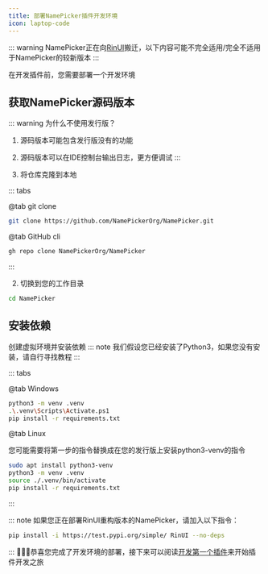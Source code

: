 ```yaml
---
title: 部署NamePicker插件开发环境
icon: laptop-code
---
```


::: warning
NamePicker正在向[RinUI](https://ui.rinlit.cn/zh)搬迁，以下内容可能不完全适用/完全不适用于NamePicker的较新版本
:::

在开发插件前，您需要部署一个开发环境

## 获取NamePicker源码版本

::: warning 为什么不使用发行版？
1. 源码版本可能包含发行版没有的功能

2. 源码版本可以在IDE控制台输出日志，更方便调试
:::

1. 将仓库克隆到本地

::: tabs

@tab git clone

```bash
git clone https://github.com/NamePickerOrg/NamePicker.git
```

@tab GitHub cli

```bash
gh repo clone NamePickerOrg/NamePicker
```

:::

2. 切换到您的工作目录

```bash
cd NamePicker
```

## 安装依赖

创建虚拟环境并安装依赖
::: note
我们假设您已经安装了Python3，如果您没有安装，请自行寻找教程
:::

::: tabs

@tab Windows

```bash
python3 -m venv .venv
.\.venv\Scripts\Activate.ps1
pip install -r requirements.txt
```

@tab Linux

您可能需要将第一步的指令替换成在您的发行版上安装python3-venv的指令

```bash
sudo apt install python3-venv
python3 -m venv .venv
source ./.venv/bin/activate
pip install -r requirements.txt
```

:::

::: note
如果您正在部署RinUI重构版本的NamePicker，请加入以下指令：
```bash
pip install -i https://test.pypi.org/simple/ RinUI --no-deps
```
:::
🎉🎉🎉恭喜您完成了开发环境的部署，接下来可以阅读[开发第一个插件](1stplugin.md)来开始插件开发之旅